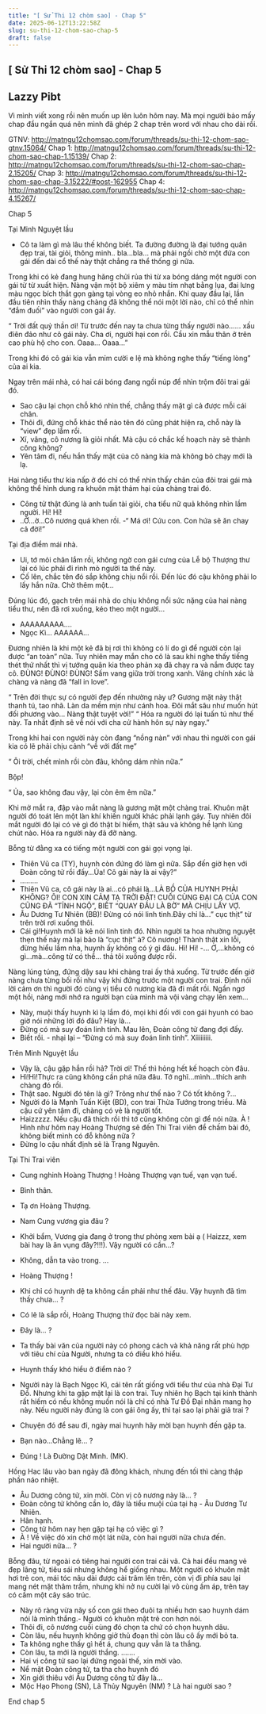 ```yaml
---
title: "[ Sử Thi 12 chòm sao] - Chap 5"
date: 2025-06-12T13:22:58Z
slug: su-thi-12-chom-sao-chap-5
draft: false
---
```


## [ Sử Thi 12 chòm sao] - Chap 5

## Lazzy Pibt

Vì mình viết xong rồi nên muốn up lên luôn hôm nay. Mà mọi người bảo mấy chap đầu ngắn quá nên mình đã ghép 2 chap trên word với nhau cho dài rồi. 
 
GTNV: http://matngu12chomsao.com/forum/threads/su-thi-12-chom-sao-gtnv.15064/
Chap 1: http://matngu12chomsao.com/forum/threads/su-thi-12-chom-sao-chap-1.15139/
Chap 2: http://matngu12chomsao.com/forum/threads/su-thi-12-chom-sao-chap-2.15205/
Chap 3: http://matngu12chomsao.com/forum/threads/su-thi-12-chom-sao-chap-3.15222/#post-162955 
Chap 4: http://matngu12chomsao.com/forum/threads/su-thi-12-chom-sao-chap-4.15267/
 
Chap 5
 
 Tại Minh Nguyệt lầu
 
 - Cô ta làm gì mà lâu thế không biết. Ta đường đường là đại tướng quân đẹp trai, tài giỏi, thông minh.. bla…bla… mà phải ngồi chờ một đứa con gái đến dài cổ thế này thật chẳng ra thể thống gì nữa.
 
 Trong khi có kẻ đang hung hăng chửi rủa thì từ xa bóng dáng một người con gái từ từ xuất hiện. Nàng vận một bộ xiêm y màu tím nhạt bằng lụa, đai lưng màu ngọc bích thắt gọn gàng tại vòng eo nhỏ nhắn. Khi quay đầu lại, lần đầu tiên nhìn thấy nàng chàng đã không thể nói một lời nào, chỉ có thể nhìn “đắm đuối” vào người con gái ấy.
 
 “ Trời đất quỷ thần ơi! Từ trước đến nay ta chưa từng thấy người nào…... xấu điên đảo như cô gái này. Cha ơi, người hại con rồi. Cầu xin mẫu thân ở trên cao phù hộ cho con. Oaaa… Oaaa…”
 
 Trong khi đó cô gái kia vẫn mỉm cười e lệ mà không nghe thấy “tiếng lòng” của ai kia.
 
 Ngay trên mái nhà, có hai cái bóng đang ngồi núp để nhìn trộm đôi trai gái đó.
 
 - Sao cậu lại chọn chỗ khó nhìn thế, chẳng thấy mặt gì cả được mỗi cái chân.
 - Thôi đi, đứng chỗ khác thể nào tên đó cũng phát hiện ra, chỗ này là “view” đẹp lắm rồi.
 - Xí, vâng, cô nương là giỏi nhất. Mà cậu có chắc kế hoạch này sẽ thành công không?
 - Yên tâm đi, nếu hắn thấy mặt của cô nàng kia mà không bỏ chạy mới là lạ.
 
 Hai nàng tiểu thư kia nấp ở đó chỉ có thể nhìn thấy chân của đôi trai gái mà không thể hình dung ra khuôn mặt thảm hại của chàng trai đó.
 
 - Công tử thật đúng là anh tuấn tài giỏi, cha tiểu nữ quả không nhìn lầm người. Hí! Hí!
 - ..Ờ…ờ…Cô nương quá khen rồi. -“ Má ơi! Cứu con. Con hứa sẽ ăn chay cả đời!”
 
 Tại địa điểm mái nhà.
 
 - Ui, tớ mỏi chân lắm rồi, không ngờ con gái cưng của Lễ bộ Thượng thư lại có lúc phải đi rình mò người ta thế này.
 - Cố lên, chắc tên đó sắp không chịu nổi rồi. Đến lúc đó cậu không phải lo lấy hắn nữa. Chờ thêm một…
 
 Đúng lúc đó, gạch trên mái nhà do chịu không nổi sức nặng của hai nàng tiểu thư, nên đã rơi xuống, kéo theo một người…
 
 - AAAAAAAAA….
 - Ngọc Kì… AAAAAA…
 
 Đương nhiên là khi một kẻ đã bị rơi thì không có lí do gì để người còn lại được “an toàn” nữa. Tuy nhiên may mắn cho cô là sau khi nghe thấy tiếng thét thứ nhất thì vị tướng quân kia theo phản xạ đã chạy ra và nắm được tay cô. ĐÙNG! ĐÙNG! ĐÙNG! Sấm vang giữa trời trong xanh. Vâng chính xác là chàng và nàng đã “fall in love”. 
 
 “ Trên đời thực sự có người đẹp đến nhường này ư? Gương mặt này thật thanh tú, tao nhã. Làn da mềm mịn như cánh hoa. Đôi mắt sâu như muốn hút đối phương vào… Nàng thật tuyệt vời!”
 “ Hóa ra người đó lại tuấn tú như thế này. Ta nhất định sẽ về nói với cha cử hành hôn sự này ngay.”
 
 Trong khi hai con người này còn đang “nồng nàn” với nhau thì người con gái kia có lẽ phải chịu cảnh “về với đất mẹ”
 
 “ Ôi trời, chết mình rồi còn đâu, không dám nhìn nữa.”
 
 Bộp!
 
 “ Ủa, sao không đau vậy, lại còn êm êm nữa.”
 
 Khi mở mắt ra, đập vào mắt nàng là gương mặt một chàng trai. Khuôn mặt người đó toát lên một làn khí khiến người khác phải lạnh gáy. Tuy nhiên đôi mắt người đó lại có vẻ gì đó thật bí hiểm, thật sâu và không hề lạnh lùng chút nào. Hóa ra người này đã đỡ nàng.
 
 Bỗng từ đằng xa có tiếng một người con gái gọi vọng lại.
 
 - Thiên Vũ ca (TY), huynh còn đứng đó làm gì nữa. Sắp đến giờ hẹn với Đoàn công tử rồi đấy…Ủa! Cô gái này là ai vậy?”
 - ………
- Thiên Vũ ca, cô gái này là ai…có phải là…LÀ BỒ CỦA HUYNH PHẢI KHÔNG? ÔI! CON XIN CẢM TẠ TRỜI ĐẤT! CUỐI CÙNG ĐẠI CA CỦA CON CŨNG ĐÃ “TỈNH NGỘ”, BIẾT “QUAY ĐẦU LÀ BỜ” MÀ CHỊU LẤY VỢ.
 - Âu Dương Tư Nhiên (BB)! Đừng có nói linh tinh.Đây chỉ là…” cục thịt” từ trên trời rơi xuống thôi.
 - Cái gì!Huynh mới là kẻ nói linh tinh đó. Nhìn người ta hoa nhường nguyệt thẹn thế này mà lại bảo là “cục thịt” à? Cô nương! Thành thật xin lỗi, đừng hiểu lầm nha, huynh ấy không có ý gì đâu. Hì! Hì!
 -… Ơ,…không có gì…mà…công tử có thể… thả tôi xuống được rồi.
 
 Nàng lúng túng, đứng dậy sau khi chàng trai ấy thả xuống. Từ trước đến giờ nàng chưa từng bối rối như vậy khi đứng trước một người con trai. Định nói lời cảm ơn thì người đó cùng vị tiểu cô nương kia đã đi mất rồi. Ngẩn ngơ một hồi, nàng mới nhớ ra người bạn của mình mà vội vàng chạy lên xem…
 
 - Này, muội thấy huynh kì lạ lắm đó, mọi khi đối với con gái hyunh có bao giờ nói những lời đó đâu? Hay là…
 - Đừng có mà suy đoán linh tinh. Mau lên, Đoàn công tử đang đợi đấy.
 - Biết rồi. - nhại lại – “Đừng có mà suy đoán linh tinh”. Xíiiiiiiii.
 
Trên Minh Nguyệt lầu
 
 - Vậy là, cậu gặp hắn rồi hả? Trời ơi! Thế thì hỏng hết kế hoạch còn đâu.
 - Hì!Hì!Thực ra cũng không cần phá nữa đâu. Tớ nghĩ...mình…thích anh chàng đó rồi.
 - Thật sao. Người đó tên là gì? Trông như thế nào ? Có tốt không ?...
- Người đó là Mạnh Tuấn Kiệt (BD), con trai Thừa Tướng trong triều. Mà cậu cứ yên tâm đi, chàng có vẻ là người tốt.
 - Haizzzzz. Nếu cậu đã thích rồi thì tớ cũng không còn gì để nói nữa. À ! Hình như hôm nay Hoàng Thượng sẽ đến Thi Trai viên để chấm bài đó, không biết mình có đỗ không nữa ?
 - Đừng lo cậu nhất định sẽ là Trạng Nguyên.
 
 Tại Thi Trai viên 
 
 - Cung nghinh Hoàng Thượng ! Hoàng Thượng vạn tuế, vạn vạn tuế.
 - Bình thân.
 - Tạ ơn Hoàng Thượng.
- Nam Cung vương gia đâu ?
 - Khởi bẩm, Vương gia đang ở trong thư phòng xem bài ạ ( Haizzz, xem bài hay là ăn vụng đây?!!!). Vậy người có cần…?
 - Không, dẫn ta vào trong.
 ...
 
 - Hoàng Thượng !
 - Khi chỉ có huynh dệ ta không cần phải như thế đâu. Vậy huynh đã tìm thấy chưa... ?
 - Có lẽ là sắp rồi, Hoàng Thượng thử đọc bài này xem.
 - Đây là... ?
 - Ta thấy bài văn của người này có phong cách và khả năng rất phù hợp với tiêu chí của Người, nhưng ta có điều khó hiểu.
 - Huynh thấy khó hiểu ở điểm nào ?
 - Người này là Bạch Ngọc Kì, cái tên rất giống với tiểu thư của nhà Đại Tư Đồ. Nhưng khi ta gặp mặt lại là con trai. Tuy nhiên họ Bạch tại kinh thành rất hiếm có nếu không muốn nói là chỉ có nhà Tư Đồ Đại nhân mang họ này. Nếu người này đúng là con gái ông ấy, thì tại sao lại phải giả trai ?
 - Chuyện đó để sau đi, ngày mai huynh hãy mời bạn huynh đến gặp ta.
- Bạn nào...Chẳng lẽ... ?
 - Đúng ! Là Đường Dật Minh. (MK).
 
 Hồng Hac lâu vào ban ngày đã đông khách, nhưng đến tối thì càng thập phần náo nhiệt. 
 
 - Âu Dương công tử, xin mời. Còn vị cô nương này là... ?
 - Đoàn công tử không cần lo, đây là tiểu muội của tại hạ - Âu Dương Tư Nhiên.
 - Hân hạnh.
 - Công tử hôm nay hẹn gặp tại hạ có việc gì ?
 - À ! Về việc dó xin chờ một lát nữa, còn hai người nữa chưa đến.
 - Hai người nữa... ?
 
 Bỗng đâu, từ ngoài có tiêng hai người con trai cãi vã. Cả hai đều mang vẻ đẹp lãng tử, tiêu sái nhưng không hể giống nhau. Một người có khuôn mặt hơi trẻ con, mái tóc nâu dài được cài trâm lên trên, còn vị đi phía sau lại mang nét mặt thâm trầm, nhưng khi nở nụ cười lại vô cùng ấm áp, trên tay có cầm một cây sáo trúc.
 
 - Này rõ ràng vừa nãy số con gái theo đuôi ta nhiều hơn sao huynh dám nói là mình thắng.- Người có khuôn mặt trẻ con hơn nói.
 - Thôi đi, cô nương cuối cùng đó chọn ta chứ có chọn huynh dâu.
 - Còn lâu, nếu huynh không giở thủ đoạn thì còn lâu cô ấy mới bỏ ta.
 - Ta không nghe thấy gì hết á, chung quy vẫn là ta thắng.
 - Còn lâu, ta mới là người thắng.
 .......
 - Hai vị công tử sao lại đứng ngoài thế, xin mời vào.
 - Nể mặt Đoàn công tử, ta tha cho huynh đó
 - Xin giới thiêu với Âu Dương công tử đây là...
 - Mộc Hạo Phong (SN), Lã Thủy Nguyên (NM) ? Là hai người sao ?
 
End chap 5
